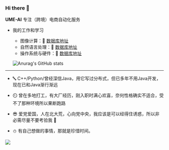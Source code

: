### Hi there 👋

**UME-AI** 专注（跨境）电商自动化服务


- 我的工作和学习
  - 图像计算：🌈 [数据库地址](https://hapoviewer-gediaoss.notion.site/0a34fb897b08460c8f1f51150e774afb?v=5b5c45127b6b4e258c2c706ba516bf81)
  - 自然语言处理：🤖 [数据库地址](https://hapoviewer-gediaoss.notion.site/3de09f24bf4045cfa0fe810bc0610286?)
  - 操作系统与硬件：🌻 [数据库地址](https://hapoviewer-gediaoss.notion.site/dad17b8c98f145ad81a9ac2dcd143b5a?v=97587cc0dc514d3cbe0c947c0c1e18ff)
  
  ![Anurag's GitHub stats](https://github-readme-stats.vercel.app/api?username=ume-technology&show_icons=true&theme=synthwave)


---

- 🔤 C++/Python/曾经深信Java，用它写过分布式，但已多年不用Java开发，现在已和Java渐行渐远

- ⏲️ 曾在多地打工，有大厂经历，刚入职时满心欢喜，奈何性格确实不适合，受不了那种环境所以果断跑路

- 😎 爱党爱国，人在北大荒，心向党中央，我应该是可以经得住诱惑，所以非必需尽量不要考验我 🥀

- ⛄ 有自己想做的事情，那就是珍惜时间。

![](https://i.328888.xyz/2023/04/22/i52pNZ.jpeg)



